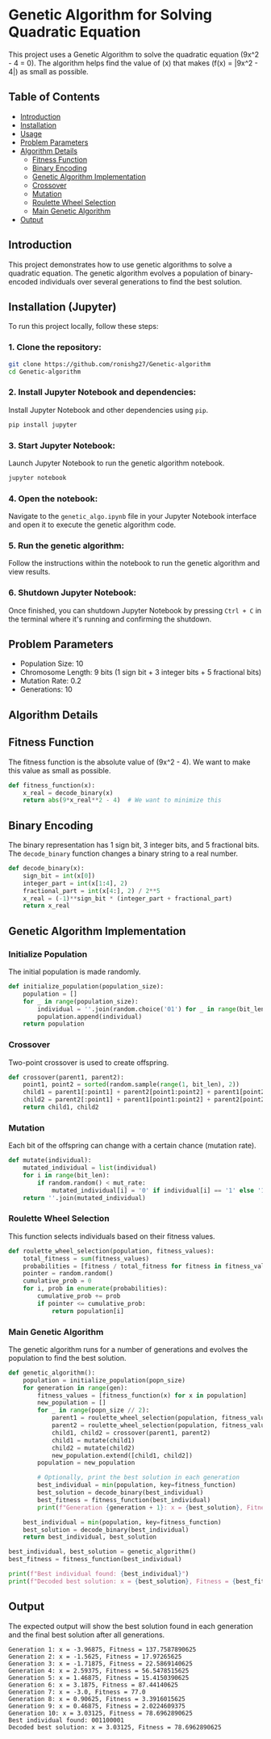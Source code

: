 # Genetic Algorithm for Solving Quadratic Equation

This project uses a Genetic Algorithm to solve the quadratic equation \(9x^2 - 4 = 0\). The algorithm helps find the value of \(x\) that makes \(f(x) = |9x^2 - 4|\) as small as possible.

## Table of Contents
- [Introduction](#introduction)
- [Installation](#installation)
- [Usage](#usage)
- [Problem Parameters](#Problem-Parameters)
- [Algorithm Details](#algorithm-details)
  - [Fitness Function](#fitness-function)
  - [Binary Encoding](#binary-encoding)
  - [Genetic Algorithm Implementation](#genetic_algorithm_implementation)
  - [Crossover](#crossover)
  - [Mutation](#mutation)
  - [Roulette Wheel Selection](#Roulette_Wheel_Selection)
  - [Main Genetic Algorithm](Main_Genetic_Algorithm)
- [Output](#output)

## Introduction

This project demonstrates how to use genetic algorithms to solve a quadratic equation. The genetic algorithm evolves a population of binary-encoded individuals over several generations to find the best solution.

## Installation (Jupyter)

To run this project locally, follow these steps:

### 1. Clone the repository:

   ```bash
   git clone https://github.com/ronishg27/Genetic-algorithm
   cd Genetic-algorithm
   ```


### 2. Install Jupyter Notebook and dependencies:

   Install Jupyter Notebook and other dependencies using `pip`.

   ```bash
   pip install jupyter
   ```


### 3. Start Jupyter Notebook:

   Launch Jupyter Notebook to run the genetic algorithm notebook.

   ```bash
   jupyter notebook
   ```

### 4. Open the notebook:

   Navigate to the `genetic_algo.ipynb` file in your Jupyter Notebook interface and open it to execute the genetic algorithm code.

### 5. Run the genetic algorithm:

   Follow the instructions within the notebook to run the genetic algorithm and view results.

### 6. Shutdown Jupyter Notebook:

   Once finished, you can shutdown Jupyter Notebook by pressing `Ctrl + C` in the terminal where it's running and confirming the shutdown.


## Problem Parameters

- Population Size: 10
- Chromosome Length: 9 bits (1 sign bit + 3 integer bits + 5 fractional bits)
- Mutation Rate: 0.2
- Generations: 10

## Algorithm Details

## Fitness Function

The fitness function is the absolute value of \(9x^2 - 4\). We want to make this value as small as possible.

```python
def fitness_function(x):
    x_real = decode_binary(x)
    return abs(9*x_real**2 - 4)  # We want to minimize this
```

## Binary Encoding

The binary representation has 1 sign bit, 3 integer bits, and 5 fractional bits. The `decode_binary` function changes a binary string to a real number.

```python
def decode_binary(x):
    sign_bit = int(x[0])
    integer_part = int(x[1:4], 2)
    fractional_part = int(x[4:], 2) / 2**5
    x_real = (-1)**sign_bit * (integer_part + fractional_part)
    return x_real
```

## Genetic Algorithm Implementation

### Initialize Population

The initial population is made randomly.

```python
def initialize_population(population_size):
    population = []
    for _ in range(population_size):
        individual = ''.join(random.choice('01') for _ in range(bit_len))
        population.append(individual)
    return population
```

### Crossover

Two-point crossover is used to create offspring.

```python
def crossover(parent1, parent2):
    point1, point2 = sorted(random.sample(range(1, bit_len), 2))
    child1 = parent1[:point1] + parent2[point1:point2] + parent1[point2:]
    child2 = parent2[:point1] + parent1[point1:point2] + parent2[point2:]
    return child1, child2
```

### Mutation

Each bit of the offspring can change with a certain chance (mutation rate).

```python
def mutate(individual):
    mutated_individual = list(individual)
    for i in range(bit_len):
        if random.random() < mut_rate:
            mutated_individual[i] = '0' if individual[i] == '1' else '1'
    return ''.join(mutated_individual)
```

### Roulette Wheel Selection

This function selects individuals based on their fitness values.

```python
def roulette_wheel_selection(population, fitness_values):
    total_fitness = sum(fitness_values)
    probabilities = [fitness / total_fitness for fitness in fitness_values]
    pointer = random.random()
    cumulative_prob = 0
    for i, prob in enumerate(probabilities):
        cumulative_prob += prob
        if pointer <= cumulative_prob:
            return population[i]
```

### Main Genetic Algorithm

The genetic algorithm runs for a number of generations and evolves the population to find the best solution.

```python
def genetic_algorithm():
    population = initialize_population(popn_size)
    for generation in range(gen):
        fitness_values = [fitness_function(x) for x in population]
        new_population = []
        for _ in range(popn_size // 2):
            parent1 = roulette_wheel_selection(population, fitness_values)
            parent2 = roulette_wheel_selection(population, fitness_values)
            child1, child2 = crossover(parent1, parent2)
            child1 = mutate(child1)
            child2 = mutate(child2)
            new_population.extend([child1, child2])
        population = new_population

        # Optionally, print the best solution in each generation
        best_individual = min(population, key=fitness_function)
        best_solution = decode_binary(best_individual)
        best_fitness = fitness_function(best_individual)
        print(f"Generation {generation + 1}: x = {best_solution}, Fitness = {best_fitness}")

    best_individual = min(population, key=fitness_function)
    best_solution = decode_binary(best_individual)
    return best_individual, best_solution

best_individual, best_solution = genetic_algorithm()
best_fitness = fitness_function(best_individual)

print(f"Best individual found: {best_individual}")
print(f"Decoded best solution: x = {best_solution}, Fitness = {best_fitness}")
```

## Output

The expected output will show the best solution found in each generation and the final best solution after all generations.

```
Generation 1: x = -3.96875, Fitness = 137.7587890625
Generation 2: x = -1.5625, Fitness = 17.97265625
Generation 3: x = -1.71875, Fitness = 22.5869140625
Generation 4: x = 2.59375, Fitness = 56.5478515625
Generation 5: x = 1.46875, Fitness = 15.4150390625
Generation 6: x = 3.1875, Fitness = 87.44140625
Generation 7: x = -3.0, Fitness = 77.0
Generation 8: x = 0.90625, Fitness = 3.3916015625
Generation 9: x = 0.46875, Fitness = 2.0224609375
Generation 10: x = 3.03125, Fitness = 78.6962890625
Best individual found: 001100001
Decoded best solution: x = 3.03125, Fitness = 78.6962890625
```
